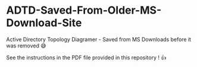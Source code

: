 # ADTD-Saved-From-Older-MS-Download-Site

Active Directory Topology Diagramer - Saved from MS Downloads before it was removed 😅

See the instructions in the PDF file provided in this repository ! 👍
